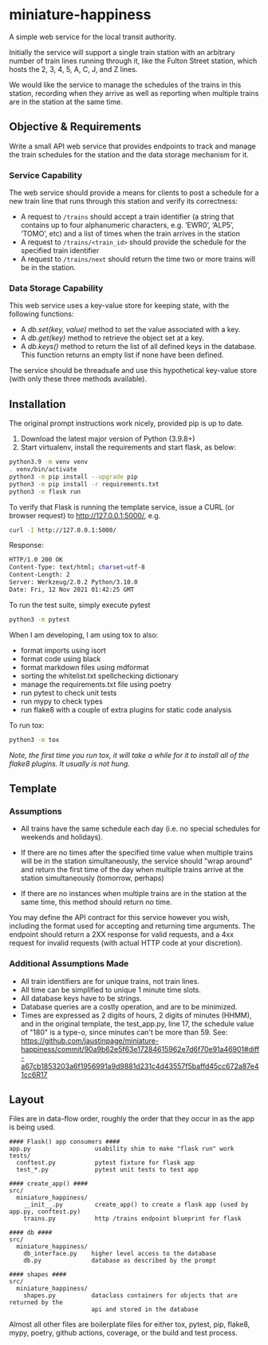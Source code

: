 # miniature-happiness

A simple web service for the local transit authority.

Initially the service will support a single train station with an arbitrary number of
train lines running through it, like the Fulton Street station, which hosts the 2, 3, 4,
5, A, C, J, and Z lines.

We would like the service to manage the schedules of the trains in this station,
recording when they arrive as well as reporting when multiple trains are in the station
at the same time.

## Objective & Requirements

Write a small API web service that provides endpoints to track and manage the train
schedules for the station and the data storage mechanism for it.

### Service Capability

The web service should provide a means for clients to post a schedule for a new train
line that runs through this station and verify its correctness:

- A request to `/trains` should accept a train identifier (a string that contains up to
  four alphanumeric characters, e.g. ‘EWR0’, ‘ALP5’, ‘TOMO’, etc) and a list of times
  when the train arrives in the station
- A request to `/trains/<train_id>` should provide the schedule for the specified train
  identifier
- A request to `/trains/next` should return the time two or more trains will be in the
  station.

### Data Storage Capability

This web service uses a key-value store for keeping state, with the following functions:

- A *db.set(key, value)* method to set the value associated with a key.
- A *db.get(key)* method to retrieve the object set at a key.
- A *db.keys()* method to return the list of all defined keys in the database. This
  function returns an empty list if none have been defined.

The service should be threadsafe and use this hypothetical key-value store (with only
these three methods available).

## Installation

The original prompt instructions work nicely, provided pip is up to date.

1. Download the latest major version of Python (3.9.8+)
1. Start virtualenv, install the requirements and start flask, as below:

```bash
python3.9 -m venv venv
. venv/bin/activate
python3 -m pip install --upgrade pip
python3 -m pip install -r requirements.txt
python3 -m flask run
```

To verify that Flask is running the template service, issue a CURL (or browser request)
to http://127.0.0.1:5000/, e.g.

```bash
curl -I http://127.0.0.1:5000/ 
```

Response:

```bash
HTTP/1.0 200 OK
Content-Type: text/html; charset=utf-8
Content-Length: 2
Server: Werkzeug/2.0.2 Python/3.10.0
Date: Fri, 12 Nov 2021 01:42:25 GMT                       
```

To run the test suite, simply execute pytest

```bash
python3 -m pytest
```

When I am developing, I am using tox to also:

- format imports using isort
- format code using black
- format markdown files using mdformat
- sorting the whitelist.txt spellchecking dictionary
- manage the requirements.txt file using poetry
- run pytest to check unit tests
- run mypy to check types
- run flake8 with a couple of extra plugins for static code analysis

To run tox:

```bash
python3 -m tox
```

*Note, the first time you run tox, it will take a while for it to install all of the
flake8 plugins. It usually is not hung.*

## Template

### Assumptions

- All trains have the same schedule each day (i.e. no special schedules for weekends and
  holidays).

- If there are no times after the specified time value when multiple trains will be in
  the station simultaneously, the service should "wrap around" and return the first time
  of the day when multiple trains arrive at the station simultaneously (tomorrow,
  perhaps)

- If there are no instances when multiple trains are in the station at the same time,
  this method should return no time.

You may define the API contract for this service however you wish, including the format
used for accepting and returning time arguments. The endpoint should return a 2XX
response for valid requests, and a 4xx request for invalid requests (with actual HTTP
code at your discretion).

### Additional Assumptions Made

- All train identifiers are for unique trains, not train lines.
- All time can be simplified to unique 1 minute time slots.
- All database keys have to be strings.
- Database queries are a costly operation, and are to be minimized.
- Times are expressed as 2 digits of hours, 2 digits of minutes (HHMM), and in the
  original template, the test_app.py, line 17, the schedule value of "180" is a type-o,
  since minutes can't be more than 59. See:
  https://github.com/jaustinpage/miniature-happiness/commit/90a9b62e5f63e17284615962e7d6f70e91a46901#diff-a67cb1853203a6f1956991a9d9881d231c4d43557f5baffd45cc672a87e41cc6R17

## Layout

Files are in data-flow order, roughly the order that they occur in as the app is being
used.

```shell
#### Flask() app consumers ####
app.py                  usability shim to make "flask run" work
tests/
  conftest.py           pytest fixture for flask app
  test_*.py             pytest unit tests to test app
  
#### create_app() ####
src/
  miniature_happiness/
    __init__.py         create_app() to create a flask app (used by app.py, conftest.py)
    trains.py           http /trains endpoint blueprint for flask

#### db ####
src/
  miniature_happiness/
    db_interface.py    higher level access to the database
    db.py              database as described by the prompt
    
#### shapes ####
src/
  miniature_happiness/
    shapes.py          dataclass containers for objects that are returned by the
                       api and stored in the database
```

Almost all other files are boilerplate files for either tox, pytest, pip, flake8, mypy,
poetry, github actions, coverage, or the build and test process.
